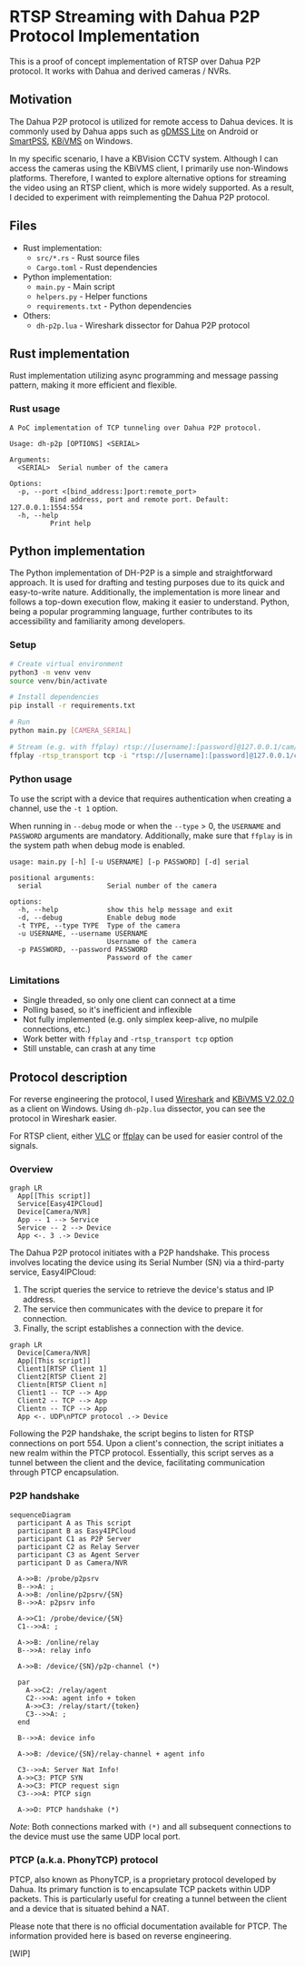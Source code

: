 # RTSP Streaming with Dahua P2P Protocol Implementation

This is a proof of concept implementation of RTSP over Dahua P2P protocol. It works with Dahua and derived cameras / NVRs.

## Motivation

The Dahua P2P protocol is utilized for remote access to Dahua devices. It is commonly used by Dahua apps such as [gDMSS Lite](https://play.google.com/store/apps/details?id=com.mm.android.direct.gdmssphoneLite) on Android or [SmartPSS](https://dahuawiki.com/SmartPSS), [KBiVMS](https://kbvisiongroup.com/support/download-center.html) on Windows.

In my specific scenario, I have a KBVision CCTV system. Although I can access the cameras using the KBiVMS client, I primarily use non-Windows platforms. Therefore, I wanted to explore alternative options for streaming the video using an RTSP client, which is more widely supported. As a result, I decided to experiment with reimplementing the Dahua P2P protocol.

## Files

- Rust implementation:
  - `src/*.rs` - Rust source files
  - `Cargo.toml` - Rust dependencies
- Python implementation:
  - `main.py` - Main script
  - `helpers.py` - Helper functions
  - `requirements.txt` - Python dependencies
- Others:
  - `dh-p2p.lua` - Wireshark dissector for Dahua P2P protocol

## Rust implementation

Rust implementation utilizing async programming and message passing pattern, making it more efficient and flexible.

### Rust usage

```text
A PoC implementation of TCP tunneling over Dahua P2P protocol.

Usage: dh-p2p [OPTIONS] <SERIAL>

Arguments:
  <SERIAL>  Serial number of the camera

Options:
  -p, --port <[bind_address:]port:remote_port>
          Bind address, port and remote port. Default: 127.0.0.1:1554:554
  -h, --help
          Print help
```

## Python implementation

The Python implementation of DH-P2P is a simple and straightforward approach. It is used for drafting and testing purposes due to its quick and easy-to-write nature. Additionally, the implementation is more linear and follows a top-down execution flow, making it easier to understand. Python, being a popular programming language, further contributes to its accessibility and familiarity among developers.

### Setup

```bash
# Create virtual environment
python3 -m venv venv
source venv/bin/activate

# Install dependencies
pip install -r requirements.txt

# Run
python main.py [CAMERA_SERIAL]

# Stream (e.g. with ffplay) rtsp://[username]:[password]@127.0.0.1/cam/realmonitor?channel=1&subtype=0
ffplay -rtsp_transport tcp -i "rtsp://[username]:[password]@127.0.0.1/cam/realmonitor?channel=1&subtype=0"
```

### Python usage

To use the script with a device that requires authentication when creating a channel, use the `-t 1` option.

When running in `--debug` mode or when the `--type` > 0, the `USERNAME` and `PASSWORD` arguments are mandatory. Additionally, make sure that `ffplay` is in the system path when debug mode is enabled.

```text
usage: main.py [-h] [-u USERNAME] [-p PASSWORD] [-d] serial

positional arguments:
  serial                Serial number of the camera

options:
  -h, --help            show this help message and exit
  -d, --debug           Enable debug mode
  -t TYPE, --type TYPE  Type of the camera
  -u USERNAME, --username USERNAME
                        Username of the camera
  -p PASSWORD, --password PASSWORD
                        Password of the camer
```

### Limitations

- Single threaded, so only one client can connect at a time
- Polling based, so it's inefficient and inflexible
- Not fully implemented (e.g. only simplex keep-alive, no mulpile connections, etc.)
- Work better with `ffplay` and `-rtsp_transport tcp` option
- Still unstable, can crash at any time

## Protocol description

For reverse engineering the protocol, I used [Wireshark](https://www.wireshark.org/) and [KBiVMS V2.02.0](https://kbvisiongroup.com/support/download-center.html) as a client on Windows. Using `dh-p2p.lua` dissector, you can see the protocol in Wireshark easier.

For RTSP client, either [VLC](https://www.videolan.org/vlc/) or [ffplay](https://ffmpeg.org/ffplay.html) can be used for easier control of the signals.

### Overview

```mermaid
graph LR
  App[[This script]]
  Service[Easy4IPCloud]
  Device[Camera/NVR]
  App -- 1 --> Service
  Service -- 2 --> Device
  App <-. 3 .-> Device
```

The Dahua P2P protocol initiates with a P2P handshake. This process involves locating the device using its Serial Number (SN) via a third-party service, Easy4IPCloud:

1. The script queries the service to retrieve the device's status and IP address.
2. The service then communicates with the device to prepare it for connection.
3. Finally, the script establishes a connection with the device.

```mermaid
graph LR
  Device[Camera/NVR]
  App[[This script]]
  Client1[RTSP Client 1]
  Client2[RTSP Client 2]
  Clientn[RTSP Client n]
  Client1 -- TCP --> App
  Client2 -- TCP --> App
  Clientn -- TCP --> App
  App <-. UDP\nPTCP protocol .-> Device
```

Following the P2P handshake, the script begins to listen for RTSP connections on port 554. Upon a client's connection, the script initiates a new realm within the PTCP protocol. Essentially, this script serves as a tunnel between the client and the device, facilitating communication through PTCP encapsulation.

### P2P handshake

```mermaid
sequenceDiagram
  participant A as This script
  participant B as Easy4IPCloud
  participant C1 as P2P Server
  participant C2 as Relay Server
  participant C3 as Agent Server
  participant D as Camera/NVR

  A->>B: /probe/p2psrv
  B-->>A: ;
  A->>B: /online/p2psrv/{SN}
  B-->>A: p2psrv info

  A->>C1: /probe/device/{SN}
  C1-->>A: ;

  A->>B: /online/relay
  B-->>A: relay info

  A->>B: /device/{SN}/p2p-channel (*)

  par
    A->>C2: /relay/agent
    C2-->>A: agent info + token
    A->>C3: /relay/start/{token}
    C3-->>A: ;
  end

  B-->>A: device info

  A->>B: /device/{SN}/relay-channel + agent info

  C3-->>A: Server Nat Info!
  A->>C3: PTCP SYN
  A->>C3: PTCP request sign
  C3-->>A: PTCP sign

  A->>D: PTCP handshake (*)
```

_Note_: Both connections marked with `(*)` and all subsequent connections to the device must use the same UDP local port.

### PTCP (a.k.a. PhonyTCP) protocol

PTCP, also known as PhonyTCP, is a proprietary protocol developed by Dahua. Its primary function is to encapsulate TCP packets within UDP packets. This is particularly useful for creating a tunnel between the client and a device that is situated behind a NAT.

Please note that there is no official documentation available for PTCP. The information provided here is based on reverse engineering.

[WIP]
